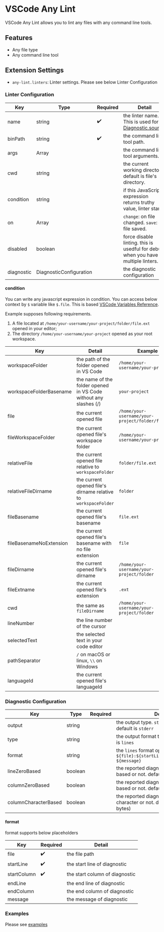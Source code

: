 # VSCode Any Lint

VSCode Any Lint allows you to lint any files with any command line tools.

## Features

* Any file type
* Any command line tool

## Extension Settings


* `any-lint.linters`: Linter settings. Please see below Linter Configuration

### Linter Configuration

| Key        | Type                    | Required           | Detail                                                                           |
| ---------- | ----------------------- | ------------------ | -------------------------------------------------------------------------------- |
| name       | string                  | :heavy_check_mark: | the linter name. This is used for [Diagnostic.source][1].                        |
| binPath    | string                  | :heavy_check_mark: | the command line tool path.                                                      |
| args       | Array<string>           |                    | the command line tool arguments.                                                 |
| cwd        | string                  |                    | the current working directory. default is file's directory.                      |
| condition  | string                  |                    | if this JavaScript expression returns truthy value, linter starts.               |
| on         | Array<string>           |                    | `change`: on file changed. `save`: on file saved.                                |
| disabled   | boolean                 |                    | force disable linting. this is usedful for debug when you have multiple linters. |
| diagnostic | DiagnosticConfiguration |                    | the diagnostic configuration                                                     |

#### condition

You can write any javascript expression in condition.
You can access below context by `$` variable like `$.file`. This is based [VSCode Variables Reference][2].

Example supposes following requirements.

1. A file located at `/home/your-username/your-project/folder/file.ext` opened in your editor;
2. The directory `/home/your-username/your-project` opened as your root workspace.

| Key                     | Detail                                                           | Example                                            |
| ----------------------- | ---------------------------------------------------------------- | -------------------------------------------------- |
| workspaceFolder         | the path of the folder opened in VS Code                         | `/home/your-username/your-project`                 |
| workspaceFolderBasename | the name of the folder opened in VS Code without any slashes (/) | `your-project`                                     |
| file                    | the current opened file                                          | `/home/your-username/your-project/folder/file.ext` |
| fileWorkspaceFolder     | the current opened file's workspace folder                       | `/home/your-username/your-project`                 |
| relativeFile            | the current opened file relative to `workspaceFolder`            | `folder/file.ext`                                  |
| relativeFileDirname     | the current opened file's dirname relative to `workspaceFolder`  | `folder`                                           |
| fileBasename            | the current opened file's basename                               | `file.ext`                                         |
| fileBasenameNoExtension | the current opened file's basename with no file extension        | `file`                                             |
| fileDirname             | the current opened file's dirname                                | `/home/your-username/your-project/folder`          |
| fileExtname             | the current opened file's extension                              | `.ext`                                             |
| cwd                     | the same as `fileDirname`                                        | `/home/your-username/your-project/folder`          |
| lineNumber              | the line number of the cursor                                    |                                                    |
| selectedText            | the selected text in your code editor                            |                                                    |
| pathSeparator           | `/` on macOS or linux, `\\` on Windows                           |                                                    |
| languageId              | the current opened file's languageId                             |                                                    |

### Diagnostic Configuration

| Key                  | Type    | Required | Detail                                                                                   |
| -------------------- | ------- | -------- | ---------------------------------------------------------------------------------------- |
| output               | string  |          | the output type. `stdout` or `stderr`. default is `stderr`                               |
| type                 | string  |          | the output format type. `lines`. default is `lines`                                      |
| format               | string  |          | the `lines` format option. default is `${file}:${startLine}:${startColumn}: ${message}`  |
| lineZeroBased        | boolean |          | the reported diagnostic line is zero based or not. default is `false`                    |
| columnZeroBased      | boolean |          | the reported diagnostic column is zero based or not. default is `false`                  |
| columnCharacterBased | boolean |          | the reported diagnostic column unit is character or not. default is `false` (i.e. bytes) |

#### format

format supports below placeholders

| Key         | Required           | Detail                         |
| ----------- | ------------------ | ------------------------------ |
| file        | :heavy_check_mark: | the file path                  |
| startLine   | :heavy_check_mark: | the start line of diagnostic   |
| startColumn | :heavy_check_mark: | the start column of diagnostic |
| endLine     |                    | the end line of diagnostic     |
| endColumn   |                    | the end column of diagnostic   |
| message     |                    | the message of diagnostic      |

### Examples

Please see [examples](./examples)

[1]:https://code.visualstudio.com/api/references/vscode-api#Diagnostic
[2]:https://code.visualstudio.com/docs/editor/variables-reference
